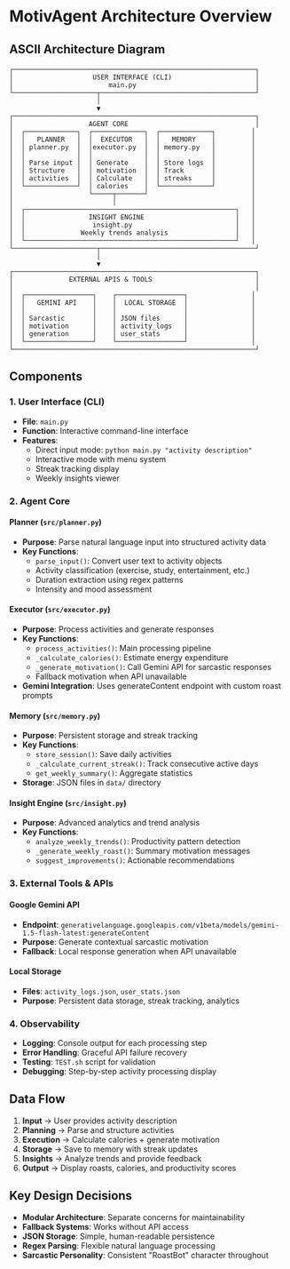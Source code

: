 
# MotivAgent Architecture Overview

## ASCII Architecture Diagram

```
┌─────────────────────────────────────────────────────────────┐
│                    USER INTERFACE (CLI)                     │
│                        main.py                              │
└─────────────────────┬───────────────────────────────────────┘
                      │
                      ▼
┌─────────────────────────────────────────────────────────────┐
│                   AGENT CORE                                │
│  ┌─────────────┐  ┌─────────────┐  ┌─────────────┐         │
│  │   PLANNER   │  │  EXECUTOR   │  │   MEMORY    │         │
│  │ planner.py  │  │executor.py  │  │ memory.py   │         │
│  │             │  │             │  │             │         │
│  │ Parse input │  │ Generate    │  │ Store logs  │         │
│  │ Structure   │  │ motivation  │  │ Track       │         │
│  │ activities  │  │ Calculate   │  │ streaks     │         │
│  └─────────────┘  │ calories    │  └─────────────┘         │
│                   └─────┬───────┘                          │
│                         │                                  │
│  ┌─────────────────────────────────────────────────────┐   │
│  │                INSIGHT ENGINE                       │   │
│  │                 insight.py                          │   │
│  │              Weekly trends analysis                 │   │
│  └─────────────────────────────────────────────────────┘   │
└─────────────────────┬───────────────────────────────────────┘
                      │
                      ▼
┌─────────────────────────────────────────────────────────────┐
│              EXTERNAL APIS & TOOLS                          │
│                                                             │
│  ┌─────────────────┐    ┌─────────────────┐                │
│  │   GEMINI API    │    │  LOCAL STORAGE  │                │
│  │                 │    │                 │                │
│  │ Sarcastic       │    │ JSON files      │                │
│  │ motivation      │    │ activity_logs   │                │
│  │ generation      │    │ user_stats      │                │
│  └─────────────────┘    └─────────────────┘                │
└─────────────────────────────────────────────────────────────┘
```

## Components

### 1. **User Interface (CLI)**
- **File**: `main.py`
- **Function**: Interactive command-line interface
- **Features**: 
  - Direct input mode: `python main.py "activity description"`
  - Interactive mode with menu system
  - Streak tracking display
  - Weekly insights viewer

### 2. **Agent Core**

#### **Planner** (`src/planner.py`)
- **Purpose**: Parse natural language input into structured activity data
- **Key Functions**:
  - `parse_input()`: Convert user text to activity objects
  - Activity classification (exercise, study, entertainment, etc.)
  - Duration extraction using regex patterns
  - Intensity and mood assessment

#### **Executor** (`src/executor.py`)
- **Purpose**: Process activities and generate responses
- **Key Functions**:
  - `process_activities()`: Main processing pipeline
  - `_calculate_calories()`: Estimate energy expenditure
  - `_generate_motivation()`: Call Gemini API for sarcastic responses
  - Fallback motivation when API unavailable
- **Gemini Integration**: Uses generateContent endpoint with custom roast prompts

#### **Memory** (`src/memory.py`)
- **Purpose**: Persistent storage and streak tracking
- **Key Functions**:
  - `store_session()`: Save daily activities
  - `_calculate_current_streak()`: Track consecutive active days
  - `get_weekly_summary()`: Aggregate statistics
- **Storage**: JSON files in `data/` directory

#### **Insight Engine** (`src/insight.py`)
- **Purpose**: Advanced analytics and trend analysis
- **Key Functions**:
  - `analyze_weekly_trends()`: Productivity pattern detection
  - `_generate_weekly_roast()`: Summary motivation messages
  - `suggest_improvements()`: Actionable recommendations

### 3. **External Tools & APIs**

#### **Google Gemini API**
- **Endpoint**: `generativelanguage.googleapis.com/v1beta/models/gemini-1.5-flash-latest:generateContent`
- **Purpose**: Generate contextual sarcastic motivation
- **Fallback**: Local response generation when API unavailable

#### **Local Storage**
- **Files**: `activity_logs.json`, `user_stats.json`
- **Purpose**: Persistent data storage, streak tracking, analytics

### 4. **Observability**
- **Logging**: Console output for each processing step
- **Error Handling**: Graceful API failure recovery
- **Testing**: `TEST.sh` script for validation
- **Debugging**: Step-by-step activity processing display

## Data Flow

1. **Input** → User provides activity description
2. **Planning** → Parse and structure activities
3. **Execution** → Calculate calories + generate motivation
4. **Storage** → Save to memory with streak updates
5. **Insights** → Analyze trends and provide feedback
6. **Output** → Display roasts, calories, and productivity scores

## Key Design Decisions

- **Modular Architecture**: Separate concerns for maintainability
- **Fallback Systems**: Works without API access
- **JSON Storage**: Simple, human-readable persistence
- **Regex Parsing**: Flexible natural language processing
- **Sarcastic Personality**: Consistent "RoastBot" character throughout
